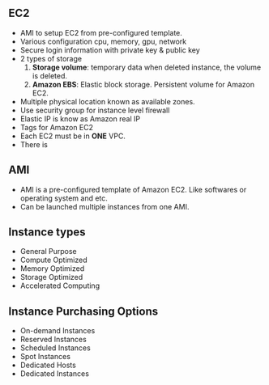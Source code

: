 ## EC2
* AMI to setup EC2 from pre-configured template.
* Various configuration cpu, memory, gpu, network
* Secure login information with private key & public key
* 2 types of storage  
  1. **Storage volume**: temporary data when deleted instance, the volume is deleted.
  2. **Amazon EBS**: Elastic block storage. Persistent volume for Amazon EC2.
* Multiple physical location known as available zones.
* Use security group for instance level firewall
* Elastic IP is know as Amazon real IP
* Tags for Amazon EC2
* Each EC2 must be in **ONE** VPC.
* There is 

## AMI
* AMI is a pre-configured template of Amazon EC2. Like softwares or operating system and etc.
* Can be launched multiple instances from one AMI.

## Instance types
* General Purpose
* Compute Optimized
* Memory Optimized
* Storage Optimized
* Accelerated Computing

## Instance Purchasing Options
* On-demand Instances
* Reserved Instances
* Scheduled Instances
* Spot Instances
* Dedicated Hosts
* Dedicated Instances